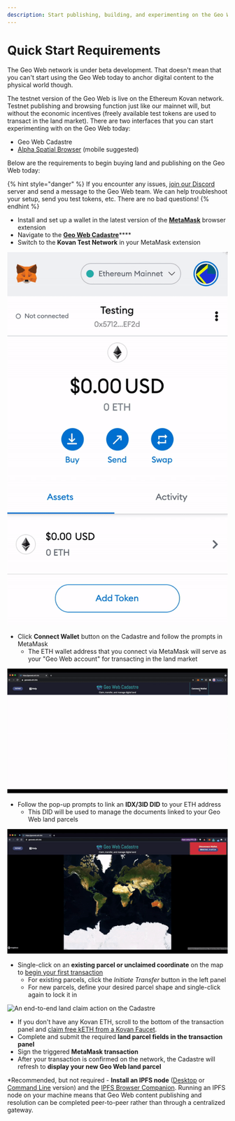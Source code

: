 ```yaml
---
description: Start publishing, building, and experimenting on the Geo Web today.
---
```


# Quick Start Requirements

The Geo Web network is under beta development. That doesn't mean that you can't start using the Geo Web today to anchor digital content to the physical world though.

The testnet version of the Geo Web is live on the Ethereum Kovan network. Testnet publishing and browsing function just like our mainnet will, but without the economic incentives (freely available test tokens are used to transact in the land market). There are two interfaces that you can start experimenting with on the Geo Web today:

* Geo Web Cadastre
* [Alpha Spatial Browser](https://geoweb.app) (mobile suggested)

Below are the requirements to begin buying land and publishing on the Geo Web today:

{% hint style="danger" %}
If you encounter any issues, [join our Discord ](https://discord.com/invite/reXgPru7ck)server and send a message to the Geo Web team. We can help troubleshoot your setup, send you test tokens, etc. There are no bad questions!
{% endhint %}

* Install and set up a wallet in the latest version of the [**MetaMask**](https://metamask.io/download.html) browser extension
* Navigate to the [**Geo Web Cadastre**](https://geoweb.land)****
* Switch to the **Kovan Test Network** in your MetaMask extension

![Changing the Ethereum network connection in MetaMask](../.gitbook/assets/kovan-network-change.gif)

* Click **Connect Wallet** button on the Cadastre and follow the prompts in MetaMask
  * The ETH wallet address that you connect via MetaMask will serve as your "Geo Web account" for transacting in the land market

![Connecting your wallet to the Cadastre for the first time](../.gitbook/assets/cadastre-wallet-connect.gif)

* Follow the pop-up prompts to link an **IDX/3ID DID** to your ETH address
  * This DID will be used to manage the documents linked to your Geo Web land parcels

![Creating and linking a IDX/3ID DID to your ETH address](../.gitbook/assets/cadastre-3id-connect.gif)

* Single-click on an **existing parcel or unclaimed coordinate** on the map to [begin your first transaction](../concepts/land-transaction-types.md)
  * For existing parcels, click the _Initiate Transfer_ button in the left panel
  * For new parcels, define your desired parcel shape and single-click again to lock it in

![An end-to-end land claim action on the Cadastre ](../.gitbook/assets/land-claim.gif)

* If you don't have any Kovan ETH, scroll to the bottom of the transaction panel and [claim free kETH from a Kovan Faucet](https://faucets.chain.link).
* Complete and submit the required **land parcel fields in the transaction panel**&#x20;
* Sign the triggered **MetaMask transaction**
* After your transaction is confirmed on the network, the Cadastre will refresh to **display your new Geo Web land parcel**

\*Recommended, but not required - **Install an IPFS node** ([Desktop](https://docs.ipfs.io/install/ipfs-desktop/#ipfs-desktop) or [Command Line](https://docs.ipfs.io/how-to/command-line-quick-start/) version) and the [IPFS Browser Companion](https://github.com/ipfs/ipfs-desktop#quick-install-shortcuts). Running an IPFS node on your machine means that Geo Web content publishing and resolution can be completed peer-to-peer rather than through a centralized gateway.
